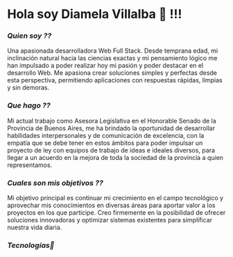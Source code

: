# Hola soy **Diamela Villalba** 💎 !!!

### _Quien soy ??_

Una apasionada desarrolladora Web Full Stack. Desde temprana edad, mi inclinación natural hacia las ciencias exactas y mi pensamiento lógico me han impulsado a poder realizar hoy mi pasión y poder destacar en el desarrollo Web. Me apasiona crear soluciones simples y perfectas desde esta perspectiva, permitiendo aplicaciones con respuestas rápidas, limpias y sin demoras.  

### _Que hago ??_

Mi actual trabajo como Asesora Legislativa en el Honorable Senado de la Provincia de Buenos Aires, me ha brindado la oportunidad de desarrollar habilidades interpersonales y de comunicación de excelencia, con la empatía que se debe tener en estos ámbitos para poder impulsar un proyecto de ley con equipos de trabajo de ideas e ideales diversos, para llegar a un acuerdo en la mejora de toda la sociedad de la provincia a quien representamos.

### _Cuales son mis objetivos ??_

Mi objetivo principal es continuar mi crecimiento en el campo tecnológico y aprovechar mis conocimientos en diversas áreas para aportar valor a los proyectos en los que participe. Creo firmemente en la posibilidad de ofrecer soluciones innovadoras y optimizar sistemas existentes para simplificar nuestra vida diaria.

### _Tecnologías🥇_


<!--
**Diam29/Diam29** is a ✨ _special_ ✨ repository because its `README.md` (this file) appears on your GitHub profile.

Here are some ideas to get you started:

- 🔭 I’m currently working on ...
- 🌱 I’m currently learning ...
- 👯 I’m looking to collaborate on ...
- 🤔 I’m looking for help with ...
- 💬 Ask me about ...
- 📫 How to reach me: ...
- 😄 Pronouns: ...
- ⚡ Fun fact: ...
-->
